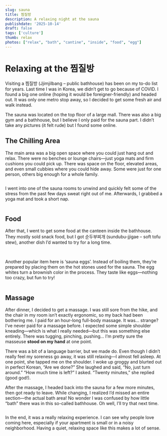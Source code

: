 ```yaml
---
slug: sauna
title: 찜질방
description: A relaxing night at the sauna
publishdate: '2025-10-14'
draft: false
tags: ['culture']
thumb: relax
photos: ["relax", "bath", "cantine", "inside", "food", "egg"]
---
```

# Relaxing at the 찜질방
Visiting a 찜질방 (Jjimjilbang – public bathhouse) has been on my to-do list for years. Last time I was in Korea, we didn’t get to go because of COVID. I found a big one online (hoping it would be foreigner-friendly) and headed out. It was only one metro stop away, so I decided to get some fresh air and walk instead.  

The sauna was located on the top floor of a large mall. There was also a big gym and a bathhouse, but I believe I only paid for the sauna part. I didn’t take any pictures (it felt rude) but I found some online.  

## The Chilling Area
The main area was a big open space where you could just hang out and relax. There were no benches or lounge chairs—just yoga mats and firm cushions you could pick up. There was space on the floor, elevated areas, and even small cubbies where you could hide away. Some were just for one person, others big enough for a whole family.  

<Img relax desc="Just plop down anywhere">

I went into one of the sauna rooms to unwind and quickly felt some of the stress from the past few days sweat right out of me. Afterwards, I grabbed a yoga mat and took a short nap.  

<Img inside desc="Most of you have seen the inside of a sauna before, right?">

## Food
After that, I went to get some food at the canteen inside the bathhouse. They mostly sold snack food, but I got 순두부찌개 (sundubu-jjigae – soft tofu stew), another dish I’d wanted to try for a long time.  

<Img cantine desc="Normally this kid isn't there I believe">

<Img food desc="You always get way more food than what’s on the picture. No complaints here!">

Another popular item here is ‘sauna eggs’. Instead of boiling them, they’re prepared by placing them on the hot stones used for the sauna. The egg whites turn a brownish color in the process. They taste like eggs—nothing too crazy, but fun to try!  

<Img egg desc="찜질방 달걀 – Literally Jjimjilbang egg">

## Massage
After dinner, I decided to get a massage. I was still sore from the hike, and the chair in my room isn’t exactly ergonomic, so my back had been bothering me. I paid for an hour-long full-body massage. It was… strange? I’ve never paid for a massage before. I expected some simple shoulder kneading—which is what I really needed—but this was something else entirely. There was tugging, pinching, pushing… I’m pretty sure the masseuse **stood on my hand** at one point.  

There was a bit of a language barrier, but we made do. Even though I didn’t really feel my soreness go away, it was still relaxing—I almost fell asleep. At one point, she tapped me on the shoulder. I woke up groggy and blurted out in perfect Korean, “Are we done?” She laughed and said, “No, just turn around.” “How much time is left?” I asked. “Twenty minutes,” she replied (good god!).  

After the massage, I headed back into the sauna for a few more minutes, then got ready to leave. While changing, I realized I’d missed an entire section—the actual bath area! No wonder I was confused by how little “bath” there was in this so-called bathhouse. Oh well, I’ll try that next time.  

<Img bath desc="The namesake of this place">

In the end, it was a really relaxing experience. I can see why people love coming here, especially if your apartment is small or in a noisy neighborhood. Having a quiet, relaxing space like this makes a lot of sense.  